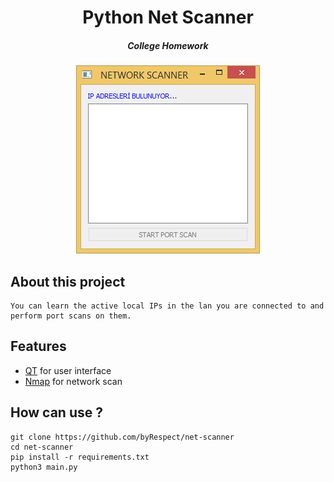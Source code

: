 <h1 align="center">Python Net Scanner</h1>

<em><h5 align="center">College Homework</h5></em>

<p align="center"><img alt="NetScanner App" src="./images/app.gif"></img></p>

## About this project

    You can learn the active local IPs in the lan you are connected to and perform port scans on them.

## Features

- [QT](https://doc.qt.io/qtforpython/) for user interface
- [Nmap](https://pypi.org/project/python-nmap/) for network scan

## How can use ?

```shell script
git clone https://github.com/byRespect/net-scanner
cd net-scanner
pip install -r requirements.txt
python3 main.py
```
